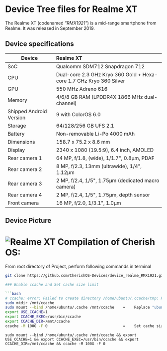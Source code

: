 # Device Tree files for Realme XT

The Realme XT (codenamed _"RMX1921"_) is a mid-range smartphone from Realme. It was released in September 2019.

## Device specifications

| Device                  | Realme XT                                                                        |
| ----------------------- | :------------------------------------------------------------------------------- |
| SoC                     | Qualcomm SDM712 Snapdragon 712                                                   |
| CPU                     | Dual-core 2.3 GHz Kryo 360 Gold + Hexa-core 1.7 GHz Kryo 360 Silver              |
| GPU                     | 550 MHz Adreno 616                                                               |
| Memory                  | 4/6/8 GB RAM (LPDDR4X 1866 MHz dual-channel)                                     |
| Shipped Android Version | 9 with ColorOS 6.0                                                               |
| Storage                 | 64/128/256 GB UFS 2.1                                                            |
| Battery                 | Non-removable Li-Po 4000 mAh                                                     |
| Dimensions              | 158.7 x 75.2 x 8.6 mm                                                            |
| Display                 | 2340 x 1080 (19.5:9), 6.4 inch, AMOLED                                           |
| Rear camera 1           | 64 MP, f/1.8, (wide), 1/1.7", 0.8µm, PDAF                                        |
| Rear camera 2           | 8 MP, f/2.3, 13mm (ultrawide), 1/4", 1.12µm                                      |
| Rear camera 3           | 2 MP, f/2.4, 1/5", 1.75µm (dedicated macro camera)                               |
| Rear camera 4           | 2 MP, f/2.4, 1/5", 1.75µm, depth sensor                                          |
| Front camera            | 16 MP, f/2.0, 1/3.1", 1.0µm                                                      |

## Device Picture

![Realme XT](https://fdn.gsmarena.com/imgroot/news/19/09/realme-xt-official/-727w2/gsmarena_001.jpg "Realme XT")
                                                                                                                                                                     Compilation of Cherish OS:
====================

From root directory of Project, perform following commands in terminal


```bash
git clone https://github.com/CherishOS-Devices/device_realme_RMX1921.git -b snowcone device/realme/RMX1921

### Enable ccache and Set cache size limit

```bash
# ccache: error: Failed to create directory /home/ubuntu/.ccache/tmp: Read-only file system
sudo mkdir /mnt/ccache
sudo mount --bind /home/ubuntu/.cache /mnt/ccache    =    Replace "ubuntu" with your server username.
export USE_CCACHE=1
export CCACHE_EXEC=/usr/bin/ccache
export CCACHE_DIR=/mnt/ccache
ccache -M 100G -F 0                                  =    Set cache size limit to 100.0 GB.
```

```
sudo mount --bind /home/ubuntu/.cache /mnt/ccache && export USE_CCACHE=1 && export CCACHE_EXEC=/usr/bin/ccache && export CCACHE_DIR=/mnt/ccache && ccache -M 100G -F 0 
